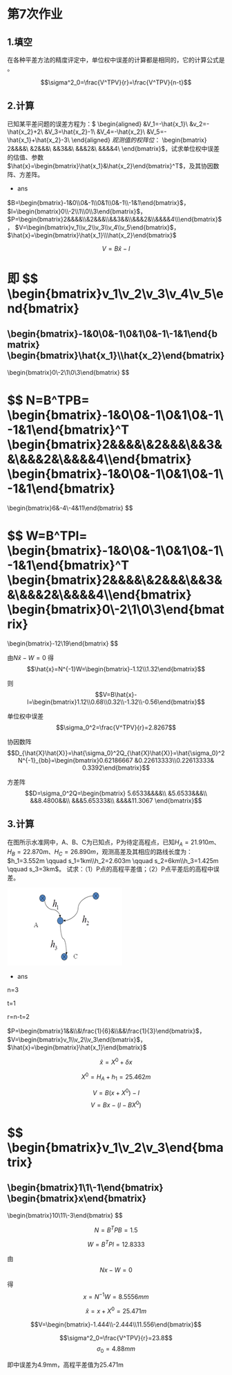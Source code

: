 
# 第7次作业

## 1.填空

在各种平差方法的精度评定中，单位权中误差的计算都是相同的，它的计算公式是          。

$$\sigma^2_0=\frac{V^TPV}{r}=\frac{V^TPV}{n-t}$$


## 2.计算
已知某平差问题的误差方程为：$
\begin{aligned}
&V_1=-\hat{x_1}\\
&v_2=-\hat{x_2}+2\\
&V_3=\hat{x_2}-1\\
&V_4=-\hat{x_2}\\
&V_5=-\hat{x_1}+\hat{x_2}-3\\
\end{aligned}
$观测值的权阵位：$
\begin{bmatrix}
2&&&&\\
&2&&&\\
&&3&&\\
&&&2&\\
&&&&4\\
\end{bmatrix}$，试求单位权中误差的估值、参数
$\hat{x}=\begin{bmatrix}\hat{x_1}&\hat{x_2}\end{bmatrix}^T$，及其协因数阵、方差阵。

- ans

$B=\begin{bmatrix}-1&0\\0&-1\\0&1\\0&-1\\-1&1\end{bmatrix}$，
$l=\begin{bmatrix}0\\-2\\1\\0\\3\end{bmatrix}$，
$P=\begin{bmatrix}2&&&&\\&2&&&\\&&3&&\\&&&2&\\&&&&4\\\end{bmatrix}$，
$V=\begin{bmatrix}v_1\\v_2\\v_3\\v_4\\v_5\end{bmatrix}$，
$\hat{x}=\begin{bmatrix}\hat{x_1}\\\hat{x_2}\end{bmatrix}$

$$V=B\hat{x}-l$$

即
$$
\begin{bmatrix}v_1\\v_2\\v_3\\v_4\\v_5\end{bmatrix}
=
\begin{bmatrix}-1&0\\0&-1\\0&1\\0&-1\\-1&1\end{bmatrix}
\begin{bmatrix}\hat{x_1}\\\hat{x_2}\end{bmatrix}
-
\begin{bmatrix}0\\-2\\1\\0\\3\end{bmatrix}
$$

$$
N=B^TPB=
\begin{bmatrix}-1&0\\0&-1\\0&1\\0&-1\\-1&1\end{bmatrix}^T
\begin{bmatrix}2&&&&\\&2&&&\\&&3&&\\&&&2&\\&&&&4\\\end{bmatrix}
\begin{bmatrix}-1&0\\0&-1\\0&1\\0&-1\\-1&1\end{bmatrix}
=
\begin{bmatrix}6&-4\\-4&11\end{bmatrix}
$$

$$
W=B^TPl=
\begin{bmatrix}-1&0\\0&-1\\0&1\\0&-1\\-1&1\end{bmatrix}^T
\begin{bmatrix}2&&&&\\&2&&&\\&&3&&\\&&&2&\\&&&&4\\\end{bmatrix}
\begin{bmatrix}0\\-2\\1\\0\\3\end{bmatrix}
=
\begin{bmatrix}-12\\19\end{bmatrix}
$$

由$N\hat{x}-W=0$
得
$$\hat{x}=N^{-1}W=\begin{bmatrix}-1.12\\1.32\end{bmatrix}$$

则
$$V=B\hat{x}-l=\begin{bmatrix}1.12\\0.68\\0.32\\-1.32\\-0.56\end{bmatrix}$$

单位权中误差
$$\sigma_0^2=\frac{V^TPV}{r}=2.8267$$

协因数阵
$$D_{\hat{X}\hat{X}}=\hat{\sigma_0}^2Q_{\hat{X}\hat{X}}=\hat{\sigma_0}^2N^{-1}_{bb}=\begin{bmatrix}0.62186667 &0.22613333\\0.22613333& 0.3392\end{bmatrix}$$

方差阵
$$D=\sigma_0^2Q=\begin{bmatrix}
    5.6533&&&&\\
    &5.6533&&&\\
    &&8.4800&&\\
    &&&5.65333&\\
    &&&&11.3067
\end{bmatrix}$$

## 3.计算

在图所示水准网中，A、B、C为已知点，P为待定高程点，已知$H_A=21.910m、H_B=22.870m、H_C=26.890m$，观测高差及其相应的路线长度为：$h_1=3.552m \qquad s_1=1km\\h_2=2.603m \qquad s_2=6km\\h_3=1.425m \qquad s_3=3km$。 试求：（1）P点的高程平差值；（2）P点平差后的高程中误差。

![](pic/2022-11-23-13-25-13.png)

- ans

n=3 

t=1 

r=n-t=2

$P=\begin{bmatrix}1&&\\&\frac{1}{6}&\\&&\frac{1}{3}\end{bmatrix}$，
$V=\begin{bmatrix}v_1\\v_2\\v_3\end{bmatrix}$，
$\hat{x}=\begin{bmatrix}\hat{x_1}\end{bmatrix}$

$$\hat{x}=X^0+\delta{x}$$

$$X^0=H_A+h_1=25.462m$$

$$V=B(x+X^0)-l$$
$$V=Bx-(l-BX^0)$$

$$
\begin{bmatrix}v_1\\v_2\\v_3\end{bmatrix}
=
\begin{bmatrix}1\\1\\-1\end{bmatrix}
\begin{bmatrix}x\end{bmatrix}
-
\begin{bmatrix}10\\11\\-3\end{bmatrix}
$$

$$N=B^TPB=1.5$$

$$W=B^TPl=12.8333$$

由
$$Nx-W=0$$

得
$$x=N^{-1}W=8.5556mm$$

$$\hat{x}=x+X^0=25.471m$$

$$V=\begin{bmatrix}-1.444\\-2.444\\11.556\end{bmatrix}$$


$$\sigma^2_0=\frac{V^TPV}{r}=23.8$$
$$\sigma_0=4.88mm$$

即中误差为4.9mm，高程平差值为25.471m